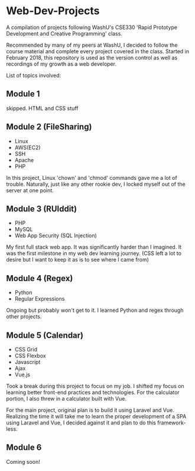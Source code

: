 # Web-Dev-Projects

A compilation of projects following WashU's CSE330 'Rapid Prototype Development and Creative Programming' class.

Recommended by many of my peers at WashU, I decided to follow the course material and complete every project covered in the class.
Started in February 2018, this repository is used as the version control as well as recordings of my growth as a web developer.

List of topics involved:

## Module 1

skipped. HTML and CSS stuff



## Module 2 (FileSharing)

- Linux
- AWS(EC2)
- SSH
- Apache
- PHP

In this project, Linux 'chown' and 'chmod' commands gave me a lot of trouble.
Naturally, just like any other rookie dev, I locked myself out of the server at one point.



## Module 3 (RUIddit)

- PHP
- MySQL
- Web App Security (SQL Injection)

My first full stack web app.
It was significantly harder than I imagined.
It was the first milestone in my web dev learning journey.
(CSS left a lot to desire but I want to keep it as is to see where I came from)



## Module 4 (Regex)

- Python
- Regular Expressions

Ongoing but probably won't get to it.
I learned Python and regex through other projects.



## Module 5 (Calendar)

- CSS Grid
- CSS Flexbox
- Javascript 
- Ajax
- Vue.js

Took a break during this project to focus on my job.
I shifted my focus on learning better front-end practices and technologies.
For the calculator portion, I also threw in a calculator built with Vue.

For the main project, original plan is to build it using Laravel and Vue.
Realizing the time it will take me to learn the proper development of a SPA using Laravel and Vue, I decided against it and plan to do this framework-less.



## Module 6 

Coming soon!
